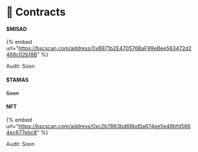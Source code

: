 # 📃 Contracts

#### $MISAD

{% embed url="https://bscscan.com/address/0xB871b2E470576BaF99eBee563472d2468c02b18B" %}

Audit: Soon

#### $TAMAS

~~Soon~~

#### NFT

{% embed url="https://bscscan.com/address/0xc2b7863bd66bd5a674ee5e48bfd5664ec677ebc8" %}

Audit: Soon
